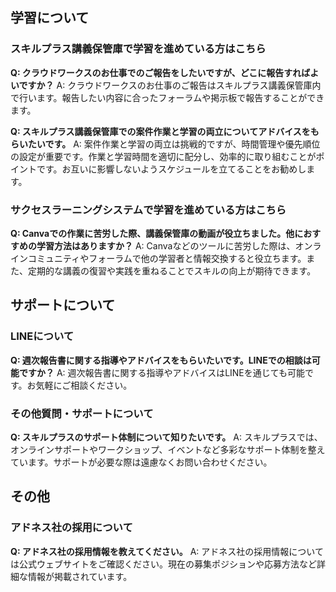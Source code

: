 ## 学習について
### スキルプラス講義保管庫で学習を進めている方はこちら

**Q: クラウドワークスのお仕事でのご報告をしたいですが、どこに報告すればよいですか？**
A: クラウドワークスのお仕事のご報告はスキルプラス講義保管庫内で行います。報告したい内容に合ったフォーラムや掲示板で報告することができます。

**Q: スキルプラス講義保管庫での案件作業と学習の両立についてアドバイスをもらいたいです。**
A: 案件作業と学習の両立は挑戦的ですが、時間管理や優先順位の設定が重要です。作業と学習時間を適切に配分し、効率的に取り組むことがポイントです。お互いに影響しないようスケジュールを立てることをお勧めします。

### サクセスラーニングシステムで学習を進めている方はこちら

**Q: Canvaでの作業に苦労した際、講義保管庫の動画が役立ちました。他におすすめの学習方法はありますか？**
A: Canvaなどのツールに苦労した際は、オンラインコミュニティやフォーラムで他の学習者と情報交換すると役立ちます。また、定期的な講義の復習や実践を重ねることでスキルの向上が期待できます。

## サポートについて
### LINEについて

**Q: 週次報告書に関する指導やアドバイスをもらいたいです。LINEでの相談は可能ですか？**
A: 週次報告書に関する指導やアドバイスはLINEを通じても可能です。お気軽にご相談ください。

### その他質問・サポートについて

**Q: スキルプラスのサポート体制について知りたいです。**
A: スキルプラスでは、オンラインサポートやワークショップ、イベントなど多彩なサポート体制を整えています。サポートが必要な際は遠慮なくお問い合わせください。

## その他
### アドネス社の採用について

**Q: アドネス社の採用情報を教えてください。**
A: アドネス社の採用情報については公式ウェブサイトをご確認ください。現在の募集ポジションや応募方法など詳細な情報が掲載されています。
